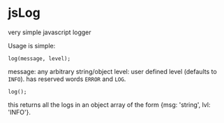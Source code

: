 jsLog
=====

very simple javascript logger

Usage is simple:

    log(message, level);
    
message: any arbitrary string/object
level: user defined level (defaults to `INFO`). has reserved words `ERROR` and `LOG`.
  
    log();
    
this returns all the logs in an object array of the form {msg: 'string', lvl: 'INFO'}.
